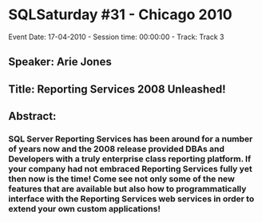 # SQLSaturday #31 - Chicago 2010
Event Date: 17-04-2010 - Session time: 00:00:00 - Track: Track 3
## Speaker: Arie Jones
## Title: Reporting Services 2008 Unleashed! 
## Abstract:
### SQL Server Reporting Services has been around for a number of years now and the 2008 release provided DBAs and Developers with a truly enterprise class reporting platform. If your company had not embraced Reporting Services fully yet then now is the time!  Come see not only some of the new features that are available but also how to programmatically interface with the Reporting Services web services in order to extend your own custom applications!

